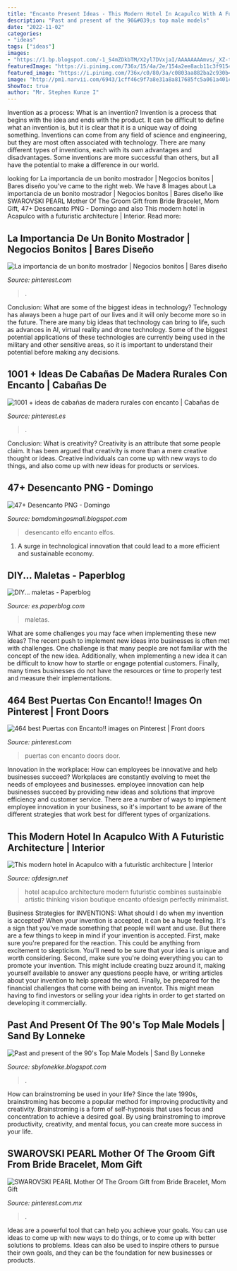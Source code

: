 ```yaml
---
title: "Encanto Present Ideas - This Modern Hotel In Acapulco With A Futuristic Architecture"
description: "Past and present of the 90&#039;s top male models"
date: "2022-11-02"
categories:
- "ideas"
tags: ["ideas"]
images:
- "https://1.bp.blogspot.com/-1_S4mZDkbTM/X2yl7DVxjaI/AAAAAAAAmvs/_XZ-tb6vYXosM2GiLPmsQ7h2kQOlGPiRgCLcBGAsYHQ/s1038/0402.jpg"
featuredImage: "https://i.pinimg.com/736x/15/4a/2e/154a2ee8acb11c3f91549a71ee123103.jpg"
featured_image: "https://i.pinimg.com/736x/c0/80/3a/c0803aa882ba2c930b40677219cd527a--gates-doors.jpg"
image: "http://pm1.narvii.com/6943/1cff46c9f7a8e31a8a817685fc5a061a401cf8b3r1-220-229v2_uhq.jpg"
ShowToc: true
author: "Mr. Stephen Kunze I"
---
```



Invention as a process: What is an invention?
Invention is a process that begins with the idea and ends with the product. It can be difficult to define what an invention is, but it is clear that it is a unique way of doing something. Inventions can come from any field of science and engineering, but they are most often associated with technology. There are many different types of inventions, each with its own advantages and disadvantages. Some inventions are more successful than others, but all have the potential to make a difference in our world.

	

		
looking for La importancia de un bonito mostrador | Negocios bonitos | Bares diseño you've came to the right web. We have 8 Images about La importancia de un bonito mostrador | Negocios bonitos | Bares diseño like SWAROVSKI PEARL Mother Of The Groom Gift from Bride Bracelet, Mom Gift, 47+ Desencanto PNG - Domingo and also This modern hotel in Acapulco with a futuristic architecture | Interior. Read more:
		
    
## La Importancia De Un Bonito Mostrador | Negocios Bonitos | Bares Diseño

<img loading=lazy src="https://i.pinimg.com/736x/15/4a/2e/154a2ee8acb11c3f91549a71ee123103.jpg" onerror="this.onerror=null;this.src='https://tse1.mm.bing.net/th?id=OIP.hMtWDu0wiEkoMLGDudzuHgHaKt&amp;pid=15.1';" alt="La importancia de un bonito mostrador | Negocios bonitos | Bares diseño">

_Source: pinterest.com_

>. 

	

Conclusion: What are some of the biggest ideas in technology?
Technology has always been a huge part of our lives and it will only become more so in the future. There are many big ideas that technology can bring to life, such as advances in AI, virtual reality and drone technology. Some of the biggest potential applications of these technologies are currently being used in the military and other sensitive areas, so it is important to understand their potential before making any decisions.

    
## 1001 + Ideas De Cabañas De Madera Rurales Con Encanto | Cabañas De

<img loading=lazy src="https://i.pinimg.com/736x/93/69/4a/93694af016fd3100572dff739043893c.jpg" onerror="this.onerror=null;this.src='https://tse4.mm.bing.net/th?id=OIP.uFfqpIlzd74eMVSxRkZLFAHaE7&amp;pid=15.1';" alt="1001 + ideas de cabañas de madera rurales con encanto | Cabañas de">

_Source: pinterest.es_

>. 

	

Conclusion: What is creativity?
Creativity is an attribute that some people claim. It has been argued that creativity is more than a mere creative thought or ideas. Creative individuals can come up with new ways to do things, and also come up with new ideas for products or services.

    
## 47+ Desencanto PNG - Domingo

<img loading=lazy src="http://pm1.narvii.com/6943/1cff46c9f7a8e31a8a817685fc5a061a401cf8b3r1-220-229v2_uhq.jpg" onerror="this.onerror=null;this.src='https://tse4.mm.bing.net/th?id=OIP.HFHQWqhBBBjc-WI0YeDY9AAAAA&amp;pid=15.1';" alt="47+ Desencanto PNG - Domingo">

_Source: bomdomingosmall.blogspot.com_

>desencanto elfo encanto elfos. 

	

1. A surge in technological innovation that could lead to a more efficient and sustainable economy. 

    
## DIY... Maletas - Paperblog

<img loading=lazy src="https://m1.paperblog.com/i/210/2108770/diy-maletas-L-65Z2V2.jpeg" onerror="this.onerror=null;this.src='https://tse4.mm.bing.net/th?id=OIP._aChpuhZ-clV9xLwmCkTmwAAAA&amp;pid=15.1';" alt="DIY... maletas - Paperblog">

_Source: es.paperblog.com_

>maletas. 

	

What are some challenges you may face when implementing these new ideas?
The recent push to implement new ideas into businesses is often met with challenges. One challenge is that many people are not familiar with the concept of the new idea. Additionally, when implementing a new idea it can be difficult to know how to startle or engage potential customers. Finally, many times businesses do not have the resources or time to properly test and measure their implementations.

    
## 464 Best Puertas Con Encanto!! Images On Pinterest | Front Doors

<img loading=lazy src="https://i.pinimg.com/736x/c0/80/3a/c0803aa882ba2c930b40677219cd527a--gates-doors.jpg" onerror="this.onerror=null;this.src='https://tse2.mm.bing.net/th?id=OIP.tGGh6E-17CPPE7P4yGrmegHaMe&amp;pid=15.1';" alt="464 best Puertas con Encanto!! images on Pinterest | Front doors">

_Source: pinterest.com_

>puertas con encanto doors door. 

	

Innovation in the workplace: How can employees be innovative and help businesses succeed?
Workplaces are constantly evolving to meet the needs of employees and businesses. employee innovation can help businesses succeed by providing new ideas and solutions that improve efficiency and customer service. There are a number of ways to implement employee innovation in your business, so it's important to be aware of the different strategies that work best for different types of organizations.

    
## This Modern Hotel In Acapulco With A Futuristic Architecture | Interior

<img loading=lazy src="https://www.ofdesign.net/wp-content/uploads/files/1/9/1/this-modern-hotel-in-acapulco-with-a-futuristic-architecture-1-191.jpg" onerror="this.onerror=null;this.src='https://tse3.mm.bing.net/th?id=OIP.-7bC8L4ycGUmelEWFGJ5wQHaEA&amp;pid=15.1';" alt="This modern hotel in Acapulco with a futuristic architecture | Interior">

_Source: ofdesign.net_

>hotel acapulco architecture modern futuristic combines sustainable artistic thinking vision boutique encanto ofdesign perfectly minimalist. 

	

Business Strategies for INVENTIONS: What should I do when my invention is accepted?
When your invention is accepted, it can be a huge feeling. It's a sign that you've made something that people will want and use. But there are a few things to keep in mind if your invention is accepted. 
First, make sure you're prepared for the reaction. This could be anything from excitement to skepticism. You'll need to be sure that your idea is unique and worth considering. 
Second, make sure you're doing everything you can to promote your invention. This might include creating buzz around it, making yourself available to answer any questions people have, or writing articles about your invention to help spread the word. 
Finally, be prepared for the financial challenges that come with being an inventor. This might mean having to find investors or selling your idea rights in order to get started on developing it commercially.

    
## Past And Present Of The 90&#039;s Top Male Models | Sand By Lonneke

<img loading=lazy src="https://1.bp.blogspot.com/-1_S4mZDkbTM/X2yl7DVxjaI/AAAAAAAAmvs/_XZ-tb6vYXosM2GiLPmsQ7h2kQOlGPiRgCLcBGAsYHQ/s1038/0402.jpg" onerror="this.onerror=null;this.src='https://tse1.mm.bing.net/th?id=OIP.lTOYAnrFWM6xJJHe8GccaQHaKd&amp;pid=15.1';" alt="Past and present of the 90&#039;s Top Male Models | Sand By Lonneke">

_Source: sbylonekke.blogspot.com_

>. 

	

How can brainstroming be used in your life?
Since the late 1990s, brainstroming has become a popular method for improving productivity and creativity. Brainstroming is a form of self-hypnosis that uses focus and concentration to achieve a desired goal. By using brainstroming to improve productivity, creativity, and mental focus, you can create more success in your life.

    
## SWAROVSKI PEARL Mother Of The Groom Gift From Bride Bracelet, Mom Gift

<img loading=lazy src="https://i.pinimg.com/736x/a0/7d/b5/a07db5a0b97e80b486216fd0b33e131a.jpg" onerror="this.onerror=null;this.src='https://tse2.mm.bing.net/th?id=OIP.3cz99Zp6Kk-zGnlLa-tEHgHaFj&amp;pid=15.1';" alt="SWAROVSKI PEARL Mother Of The Groom Gift from Bride Bracelet, Mom Gift">

_Source: pinterest.com.mx_

>. 

	

Ideas are a powerful tool that can help you achieve your goals. You can use ideas to come up with new ways to do things, or to come up with better solutions to problems. Ideas can also be used to inspire others to pursue their own goals, and they can be the foundation for new businesses or products.

